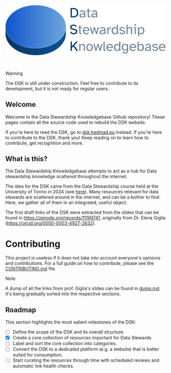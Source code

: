 <p align="center">

<picture>
  <source media="(prefers-color-scheme: dark)" srcset="https://github.com/MrHedmad/data-stewardship-knowledgebase/blob/main/src/resources/images/dks_logo_light.png?raw=true">
  <source media="(prefers-color-scheme: light)" srcset="https://github.com/MrHedmad/data-stewardship-knowledgebase/blob/main/src/resources/images/dks_logo_dark.png?raw=true">
  <img alt="The logo for the DSK" src="https://github.com/MrHedmad/data-stewardship-knowledgebase/blob/main/src/resources/images/dsk_logo_dark.png?raw=true" width=600>
</picture>

</p>

<br>

> [!WARNING]
> The DSK is still under construction. Feel free to contribute to its development, but it is not ready for regular users.

## Welcome
Welcome to the Data Stewardship Knowledgebase Github repository!
These pages contain all the source code used to rebuild the DSK website.

If you're here to read the DSK, go to [dsk.hedmad.eu](https://dsk.hedmad.eu/) instead.
If you're here to contribute to the DSK, thank you!
Keep reading on to learn how to contribute, get recognition and more.

## What is this?
The Data Stewardship Knowledgebase attempts to act as a hub for Data stewardship knowledge scattered throughout the internet.

The idea for the DSK came from the Data Stewardship course held at the University of Torino in 2024 (see [here](https://hpc4ai.unito.it/cuap-data-steward/)).
Many resources relevant for data stewards are scattered around in the internet, and can be a bother to find.
Here, we gather all of them in an integrated, useful object.

The first draft links of the DSK were extracted from the slides that can be found in https://zenodo.org/records/11199741, originally from Dr. Elena Giglia (https://orcid.org/0000-0003-4927-2632).

# Contributing

This project is useless if it does not take into account everyone's opinions and contributions.
For a full guide on how to contribute, please see the [CONTRIBUTING.md](CONTRIBUTING.md) file.

> [!NOTE]
> A dump of all the links from prof. Giglia's slides can be found in [dump.md](dump.md). It's being gradually sorted into the respective sections.

## Roadmap
This section highlights the most salient milestones of the DSK:
- [ ] Define the scope of the DSK and its overall structure.
- [X] Create a core collection of resources important for Data Stewards.
- [ ] Label and sort the core collection into categories.
- [ ] Convert the DSK to a dedicated platform (e.g. a website) that is better suited for consumption.
- [ ] Start curating the resources through time with scheduled reviews and automatic link health checks.
